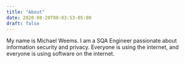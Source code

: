 ```yaml
---
title: "About"
date: 2020-08-20T00:03:53-05:00
draft: false
---
```

My name is Michael Weems. I am a SQA Engineer passionate about information security and privacy. Everyone is using the internet, and everyone is using software on the internet. 

